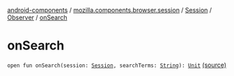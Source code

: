 [android-components](../../../index.md) / [mozilla.components.browser.session](../../index.md) / [Session](../index.md) / [Observer](index.md) / [onSearch](./on-search.md)

# onSearch

`open fun onSearch(session: `[`Session`](../index.md)`, searchTerms: `[`String`](https://kotlinlang.org/api/latest/jvm/stdlib/kotlin/-string/index.html)`): `[`Unit`](https://kotlinlang.org/api/latest/jvm/stdlib/kotlin/-unit/index.html) [(source)](https://github.com/mozilla-mobile/android-components/blob/master/components/browser/session/src/main/java/mozilla/components/browser/session/Session.kt#L94)